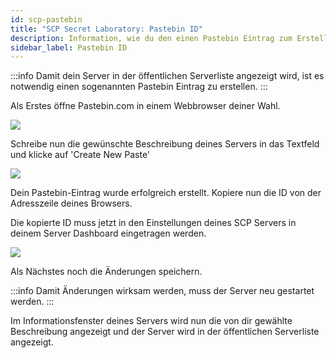 ```yaml
---
id: scp-pastebin
title: "SCP Secret Laboratory: Pastebin ID"
description: Information, wie du den einen Pastebin Eintrag zum Erstellen einer Serverbeschreibung bei deinem SCP Server von ZAP-Hosting hinzufügen kannst - ZAP-Hosting.com Dokumentation
sidebar_label: Pastebin ID
---
```


:::info
Damit dein Server in der öffentlichen Serverliste angezeigt wird, ist es notwendig einen sogenannten Pastebin Eintrag zu erstellen.
:::

Als Erstes öffne Pastebin.com in einem Webbrowser deiner Wahl.

![](https://screensaver01.zap-hosting.com/index.php/s/YR7WHx7x4qmJ3NQ/preview)

Schreibe nun die gewünschte Beschreibung deines Servers in das Textfeld und klicke auf 'Create New Paste'

![](https://screensaver01.zap-hosting.com/index.php/s/FeDXeMFZg5SYDXq/preview)

Dein Pastebin-Eintrag wurde erfolgreich erstellt. Kopiere nun die ID von der Adresszeile deines Browsers.

Die kopierte ID muss jetzt in den Einstellungen deines SCP Servers in deinem Server Dashboard eingetragen werden.

![](https://screensaver01.zap-hosting.com/index.php/s/kT5wsgeC2fE434d/preview)

Als Nächstes noch die Änderungen speichern.

:::info
Damit Änderungen wirksam werden, muss der Server neu gestartet werden.
:::

Im Informationsfenster deines Servers wird nun die von dir gewählte Beschreibung angezeigt und der Server wird in der öffentlichen Serverliste angezeigt.
